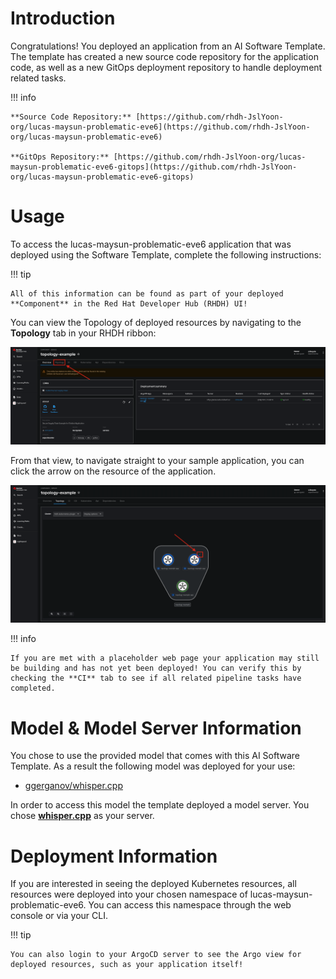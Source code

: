 # **Introduction**

Congratulations! You deployed an application from an AI Software Template. The template has created a new source code repository for the application code, as well as a new GitOps deployment repository to handle deployment related tasks.

!!! info

    **Source Code Repository:** [https://github.com/rhdh-JslYoon-org/lucas-maysun-problematic-eve6](https://github.com/rhdh-JslYoon-org/lucas-maysun-problematic-eve6)

    **GitOps Repository:** [https://github.com/rhdh-JslYoon-org/lucas-maysun-problematic-eve6-gitops](https://github.com/rhdh-JslYoon-org/lucas-maysun-problematic-eve6-gitops)

# **Usage**

To access the lucas-maysun-problematic-eve6 application that was deployed using the Software Template, complete the following instructions:

!!! tip

    All of this information can be found as part of your deployed **Component** in the Red Hat Developer Hub (RHDH) UI!

You can view the Topology of deployed resources by navigating to the **Topology** tab in your RHDH ribbon:

![Topology Ribbon](./images/topology-ribbon.png)

From that view, to navigate straight to your sample application, you can click the arrow on the resource of the application.

![Topology View Application Link](./images/topology-app-link.png)

!!! info

    If you are met with a placeholder web page your application may still be building and has not yet been deployed! You can verify this by checking the **CI** tab to see if all related pipeline tasks have completed.

# **Model & Model Server Information**

You chose to use the provided model that comes with this AI Software Template. As a result the following model was deployed for your use:

- [ggerganov/whisper.cpp](https://huggingface.co/ggerganov/whisper.cpp)

In order to access this model the template deployed a model server. You chose **[whisper.cpp]( https://github.com/containers/ai-lab-recipes/tree/main/model_servers/whispercpp)** as your server.

# **Deployment Information**

If you are interested in seeing the deployed Kubernetes resources, all resources were deployed into your chosen namespace of lucas-maysun-problematic-eve6. You can access this namespace through the web console or via your CLI.

!!! tip

    You can also login to your ArgoCD server to see the Argo view for deployed resources, such as your application itself!

